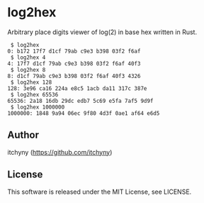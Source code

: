 # log2hex
Arbitrary place digits viewer of log(2) in base hex written in Rust.

```
 $ log2hex
0: b172 17f7 d1cf 79ab c9e3 b398 03f2 f6af
 $ log2hex 4
4: 17f7 d1cf 79ab c9e3 b398 03f2 f6af 40f3
 $ log2hex 8
8: d1cf 79ab c9e3 b398 03f2 f6af 40f3 4326
 $ log2hex 128
128: 3e96 ca16 224a e8c5 1acb da11 317c 387e
 $ log2hex 65536
65536: 2a18 16db 29dc edb7 5c69 e5fa 7af5 9d9f
 $ log2hex 1000000
1000000: 1848 9a94 06ec 9f80 4d3f 0ae1 af64 e6d5
```

## Author
itchyny (https://github.com/itchyny)

## License
This software is released under the MIT License, see LICENSE.
